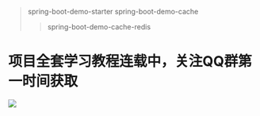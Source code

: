 > spring-boot-demo-starter
> spring-boot-demo-cache<br>
>> spring-boot-demo-cache-redis


# 项目全套学习教程连载中，关注QQ群第一时间获取
![](https://github.com/rancho00/spring-boot-demo.git/qq群.png)  
